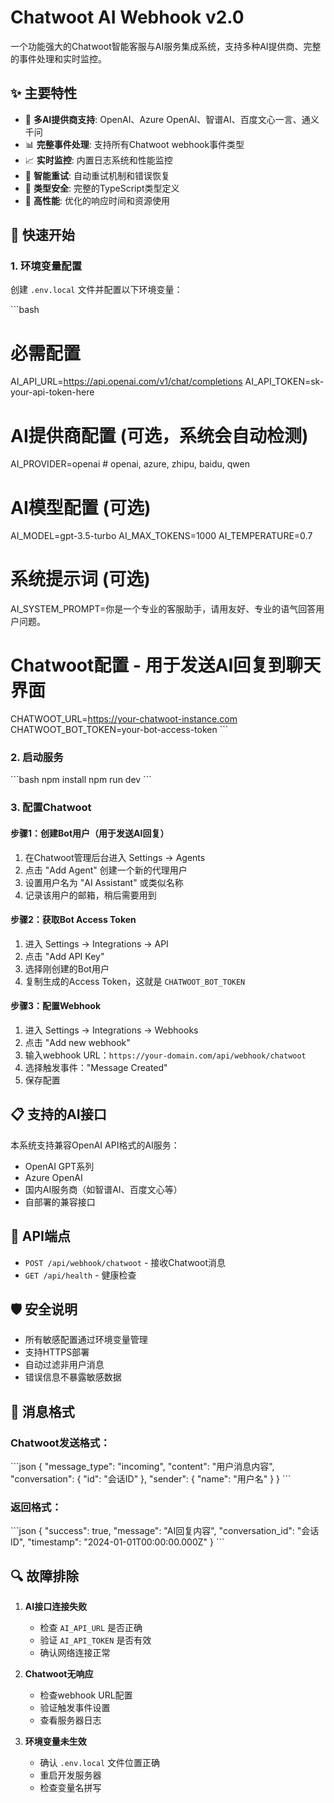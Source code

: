 # Chatwoot AI Webhook v2.0

一个功能强大的Chatwoot智能客服与AI服务集成系统，支持多种AI提供商、完整的事件处理和实时监控。

## ✨ 主要特性

- 🤖 **多AI提供商支持**: OpenAI、Azure OpenAI、智谱AI、百度文心一言、通义千问
- 📊 **完整事件处理**: 支持所有Chatwoot webhook事件类型
- 📈 **实时监控**: 内置日志系统和性能监控
- 🔄 **智能重试**: 自动重试机制和错误恢复
- 🎯 **类型安全**: 完整的TypeScript类型定义
- 🚀 **高性能**: 优化的响应时间和资源使用

## 🚀 快速开始

### 1. 环境变量配置

创建 `.env.local` 文件并配置以下环境变量：

\`\`\`bash
# 必需配置
AI_API_URL=https://api.openai.com/v1/chat/completions
AI_API_TOKEN=sk-your-api-token-here

# AI提供商配置 (可选，系统会自动检测)
AI_PROVIDER=openai  # openai, azure, zhipu, baidu, qwen

# AI模型配置 (可选)
AI_MODEL=gpt-3.5-turbo
AI_MAX_TOKENS=1000
AI_TEMPERATURE=0.7

# 系统提示词 (可选)
AI_SYSTEM_PROMPT=你是一个专业的客服助手，请用友好、专业的语气回答用户问题。

# Chatwoot配置 - 用于发送AI回复到聊天界面
CHATWOOT_URL=https://your-chatwoot-instance.com
CHATWOOT_BOT_TOKEN=your-bot-access-token
\`\`\`

### 2. 启动服务

\`\`\`bash
npm install
npm run dev
\`\`\`

### 3. 配置Chatwoot

#### 步骤1：创建Bot用户（用于发送AI回复）
1. 在Chatwoot管理后台进入 Settings → Agents
2. 点击 "Add Agent" 创建一个新的代理用户
3. 设置用户名为 "AI Assistant" 或类似名称
4. 记录该用户的邮箱，稍后需要用到

#### 步骤2：获取Bot Access Token
1. 进入 Settings → Integrations → API
2. 点击 "Add API Key"
3. 选择刚创建的Bot用户
4. 复制生成的Access Token，这就是 `CHATWOOT_BOT_TOKEN`

#### 步骤3：配置Webhook
1. 进入 Settings → Integrations → Webhooks
2. 点击 "Add new webhook"
3. 输入webhook URL：`https://your-domain.com/api/webhook/chatwoot`
4. 选择触发事件："Message Created"
5. 保存配置

## 📋 支持的AI接口

本系统支持兼容OpenAI API格式的AI服务：

- OpenAI GPT系列
- Azure OpenAI
- 国内AI服务商（如智谱AI、百度文心等）
- 自部署的兼容接口

## 🔧 API端点

- `POST /api/webhook/chatwoot` - 接收Chatwoot消息
- `GET /api/health` - 健康检查

## 🛡️ 安全说明

- 所有敏感配置通过环境变量管理
- 支持HTTPS部署
- 自动过滤非用户消息
- 错误信息不暴露敏感数据

## 📝 消息格式

### Chatwoot发送格式：
\`\`\`json
{
  "message_type": "incoming",
  "content": "用户消息内容",
  "conversation": { "id": "会话ID" },
  "sender": { "name": "用户名" }
}
\`\`\`

### 返回格式：
\`\`\`json
{
  "success": true,
  "message": "AI回复内容",
  "conversation_id": "会话ID",
  "timestamp": "2024-01-01T00:00:00.000Z"
}
\`\`\`

## 🔍 故障排除

1. **AI接口连接失败**
   - 检查 `AI_API_URL` 是否正确
   - 验证 `AI_API_TOKEN` 是否有效
   - 确认网络连接正常

2. **Chatwoot无响应**
   - 检查webhook URL配置
   - 验证触发事件设置
   - 查看服务器日志

3. **环境变量未生效**
   - 确认 `.env.local` 文件位置正确
   - 重启开发服务器
   - 检查变量名拼写
